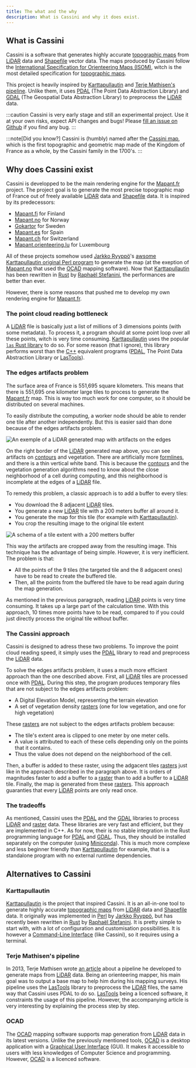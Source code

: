 ```yaml
---
title: The what and the why
description: What is Cassini and why it does exist.
---
```


## What is Cassini

Cassini is a software that generates highly accurate [topographic maps](https://en.wikipedia.org/wiki/Topographic_map) from [LiDAR](https://en.wikipedia.org/wiki/Lidar) data and [Shapefile](https://en.wikipedia.org/wiki/Shapefile) vector data. The maps produced by Cassini follow the [International Specification for Orienteering Maps (ISOM)](https://orienteering.sport/wp-admin/admin-ajax.php?action=shareonedrive-download&id=663580750D0C0BCE!50104&dl=1&account_id=663580750d0c0bce&drive_id=663580750d0c0bce&listtoken=b03290e8f4203fe6219ea68270f084bc), witch is the most detailed specification for [topographic maps](https://en.wikipedia.org/wiki/Topographic_map).

This project is heavily inspired by [Karttapullautin](https://github.com/rphlo/karttapullautin/tree/master) and [Terje Mathisen's pipeline](https://tmsw.no/mapping/basemap_generation.html). Unlike them, it uses [PDAL](https://pdal.io) (The Point Data Abstraction Library) and [GDAL](https://gdal.org) (The Geospatial Data Abstraction Library) to preprocess the [LiDAR](https://en.wikipedia.org/wiki/Lidar) data.

:::caution
Cassini is very early stage and still an experimental project. Use it at your own risks, expect API changes and bugs! Please [fill an issue on Github](https://github.com/NicoRio42/cassini/issues/new) if you find any bug.
:::

:::note[Did you know?]
Cassini is (humbly) named after the [Cassini map](https://en.wikipedia.org/wiki/Cassini_map), which is the first topographic and geometric map made of the Kingdom of France as a whole, by the Cassini family in the 1700's.
:::

## Why does Cassini exist

Cassini is developped to be the main rendering engine for the [Mapant.fr](https://mapant.fr) project. The project goal is to generate the most precise topographic map of France out of freely available [LiDAR](https://en.wikipedia.org/wiki/Lidar) data and [Shapefile](https://en.wikipedia.org/wiki/Shapefile) data. It is inspired by its predecessors:

- [Mapant.fi](https://www.mapant.fi/) for Finland
- [Mapant.no](https://mapant.no/) for Norway
- [Gokartor](https://kartor.gokartor.se/) for Sweden
- [Mapant.es](https://mapant.es/) for Spain
- [Mapant.ch](https://www.mapant.ch/) for Switzerland
- [Mapant.orienteering.lu](https://mapant.orienteering.lu/) for Luxembourg

All of these projects somehow used [Jarkko Ryyppö](https://x.com/RouteGadget)'s [awsome Karttapullautin original Perl program](https://routegadget.net/karttapullautin/) to generate the map (at the exeption of [Mapant.no](https://mapant.no/) that used the [OCAD](https://www.ocad.com/) mapping software). Now that [Karttapullautin](https://github.com/rphlo/karttapullautin/tree/master) has been rewritten in [Rust](<https://en.wikipedia.org/wiki/Rust_(programming_language)>) by [Raphaël Stefanini](https://www.linkedin.com/in/rphlo/), the performances are better than ever.

However, there is some reasons that pushed me to develop my own rendering engine for [Mapant.fr](https://mapant.fr).

### The point cloud reading bottleneck

A [LiDAR](https://en.wikipedia.org/wiki/Lidar) file is basically just a list of millions of 3 dimensions points (with some metadata). To process it, a program should at some point loop over all these points, witch is very time consuming. [Karttapullautin](https://github.com/rphlo/karttapullautin/tree/master) uses the popular [`las` Rust library](https://crates.io/crates/las) to do so. For some reason (that I ignore), this library performs worst than the [C++](https://en.wikipedia.org/wiki/C%2B%2B) equivalent programs ([PDAL](https://pdal.io), The Point Data Abstraction Library or [LasTools](https://lastools.github.io/)).

### The edges artifacts problem

The surface area of France is 551,695 square kilometers. This means that there is 551,695 one kilometer large tiles to process to generate the [Mapant.fr](https://mapant.fr) map. This is way too much work for one computer, so it should be distributed on several machines.

To easily distribute the computing, a worker node should be able to render one tile after another independently. But this is easier said than done because of the edges artifacts problem.

![An exemple of a [LiDAR](https://en.wikipedia.org/wiki/Lidar) generated map with artifacts on the edges](../../assets/artifacts.png)

On the right border of the [LiDAR](https://en.wikipedia.org/wiki/Lidar) generated map above, you can see artifacts on [contours](https://en.wikipedia.org/wiki/Contour_line) and vegetation. There are artificially more [formlines](https://omapwiki.orienteering.sport/symbols/103-form-line/), and there is a thin vertical white band. This is because the [contours](https://en.wikipedia.org/wiki/Contour_line) and the vegetation generation algorithms need to know about the close neighborhood of a cell during computing, and this neighborhood is incomplete at the edges of a [LiDAR](https://en.wikipedia.org/wiki/Lidar) file.

To remedy this problem, a classic approach is to add a buffer to every tiles:

- You download the 8 adjacent [LiDAR](https://en.wikipedia.org/wiki/Lidar) tiles.
- You generate a new [LiDAR](https://en.wikipedia.org/wiki/Lidar) tile with a 200 meters buffer all around it.
- You generate the map for this tile (for example with [Karttapullautin](https://github.com/rphlo/karttapullautin/tree/master)).
- You crop the resulting image to the original tile extent

![A schema of a tile extent with a 200 metters buffer](../../assets/tile-with-buffer.png)

This way the artifacts are cropped away from the resulting image. This technique has the advantage of being simple. However, it is very inefficient. The problem is that:

- All the points of the 9 tiles (the targeted tile and the 8 adgacent ones) have to be read to create the buffered tile.
- Then, all the points from the buffered tile have to be read again during the map generation.

As mentioned in the previous paragraph, reading [LiDAR](https://en.wikipedia.org/wiki/Lidar) points is very time consuming. It takes up a large part of the calculation time. With this approach, 10 times more points have to be read, compared to if you could just directly process the original tile without buffer.

### The Cassini approach

Cassini is designed to adress these two problems. To improve the point cloud reading speed, it simply uses the [PDAL](https://pdal.io) library to read and preprocess the [LiDAR](https://en.wikipedia.org/wiki/Lidar) data.

To solve the edges artifacts problem, it uses a much more efficient approach than the one described above. First, all [LiDAR](https://en.wikipedia.org/wiki/Lidar) tiles are processed once with [PDAL](https://pdal.io). During this step, the program produces temporary files that are not subject to the edges artifacts problem:

- A Digital Elevation Model, representing the terrain elevation
- A set of vegetation density [rasters](https://desktop.arcgis.com/en/arcmap/latest/manage-data/raster-and-images/what-is-raster-data.htm) (one for low vegetation, and one for high vegetation)

These [rasters](https://desktop.arcgis.com/en/arcmap/latest/manage-data/raster-and-images/what-is-raster-data.htm) are not subject to the edges artifacts problem because:

- The tile's extent area is clipped to one meter by one meter cells.
- A value is attributed to each of these cells depending only on the points that it contains.
- Thus the value does not depend on the neighborhood of the cell.

Then, a buffer is added to these raster, using the adgacent tiles [rasters](https://desktop.arcgis.com/en/arcmap/latest/manage-data/raster-and-images/what-is-raster-data.htm) just like in the approach described in the paragraph above. It is orders of magnitudes faster to add a buffer to a [raster](https://desktop.arcgis.com/en/arcmap/latest/manage-data/raster-and-images/what-is-raster-data.htm) than to add a buffer to a [LiDAR](https://en.wikipedia.org/wiki/Lidar) tile. Finally, the map is generated from these [rasters](https://desktop.arcgis.com/en/arcmap/latest/manage-data/raster-and-images/what-is-raster-data.htm). This approach guaranties that every [LiDAR](https://en.wikipedia.org/wiki/Lidar) points are only read once.

### The tradeoffs

As mentioned, Cassini uses the [PDAL](https://pdal.io) and the [GDAL](https://gdal.org) libraries to process [LiDAR](https://en.wikipedia.org/wiki/Lidar) and [raster](https://desktop.arcgis.com/en/arcmap/latest/manage-data/raster-and-images/what-is-raster-data.htm) data. These libraries are very fast and efficient, but they are implemented in C++. As for now, their is no stable integration in the Rust programming language for [PDAL](https://pdal.io) and [GDAL](https://gdal.org). Thus, they should be installed separately on the computer (using [Miniconda](https://docs.anaconda.com/miniconda/)). This is much more complexe and less beginner friendly than [Karttapullautin](https://routegadget.net/karttapullautin/) for example, that is a standalone program with no external runtime dependencies.

## Alternatives to Cassini

### Karttapullautin

[Karttapullautin](https://routegadget.net/karttapullautin/) is the project that inspired Cassini. It is an all-in-one tool to generate highly accurate [topographic maps](https://en.wikipedia.org/wiki/Topographic_map) from [LiDAR](https://en.wikipedia.org/wiki/Lidar) data and [Shapefile](https://en.wikipedia.org/wiki/Shapefile) data. It originally was implemented in [Perl](<https://en.wikipedia.org/wiki/Perl_(langage)>) by [Jarkko Ryyppö](https://x.com/RouteGadget), but has recently been rewritten in [Rust](<https://en.wikipedia.org/wiki/Rust_(programming_language)>) by [Raphaël Stefanini](https://www.linkedin.com/in/rphlo/). It is pretty simple to start with, with a lot of configuration and customisation possibilities. It is however a [Command-Line Interface](https://en.wikipedia.org/wiki/Command-line_interface) (like Cassini), so it requires using a terminal.

### Terje Mathisen's pipeline

In 2013, Terje Mathisen wrote [an article](https://tmsw.no/mapping/basemap_generation.html) about a pipeline he developed to generate maps from [LiDAR](https://en.wikipedia.org/wiki/Lidar) data. Being an orienteering mapper, his main goal was to output a base map to help him during his mapping surveys. His pipeline uses the [LasTools](https://lastools.github.io/) library to preprocess the [LiDAR](https://en.wikipedia.org/wiki/Lidar) files, the same way that Cassini uses PDAL to do so. [LasTools](https://lastools.github.io/) being a licenced software, it constraints the usage of this pipeline. However, the accompanying article is very interesting by explaining the process step by step.

### OCAD

The [OCAD](https://www.ocad.com/) mapping software supports map generation from [LiDAR](https://en.wikipedia.org/wiki/Lidar) data in its latest versions. Unlike the previously mentioned tools, [OCAD](https://www.ocad.com/) is a desktop application with a [Graphical User Interface](https://en.wikipedia.org/wiki/Graphical_user_interface) (GUI). It makes it accessible to users with less knowledges of Computer Science and programming. However, [OCAD](https://www.ocad.com/) is a licenced software.
